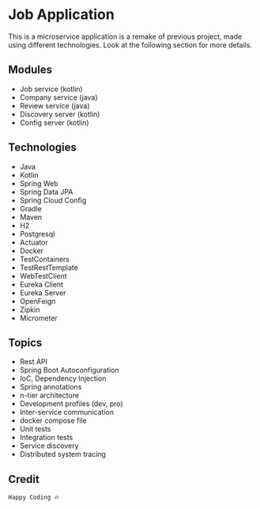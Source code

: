 # Job Application

This is a microservice application is a remake of previous project, made using different technologies. Look at the following section for more details.

## Modules

* Job service (kotlin)
* Company service (java)
* Review service (java)
* Discovery server (kotlin)
* Config server (kotlin)

## Technologies 

* Java
* Kotlin
* Spring Web
* Spring Data JPA
* Spring Cloud Config
* Gradle
* Maven
* H2
* Postgresql
* Actuator
* Docker
* TestContainers
* TestRestTemplate
* WebTestClient
* Eureka Client
* Eureka Server
* OpenFeign
* Zipkin
* Micrometer

## Topics

* Rest API
* Spring Boot Autoconfiguration
* IoC, Dependency Injection
* Spring annotations
* n-tier architecture
* Development profiles (dev, pro)
* Inter-service communication
* docker compose file
* Unit tests
* Integration tests
* Service discovery
* Distributed system tracing

## Credit
 `Happy Coding 🔥`